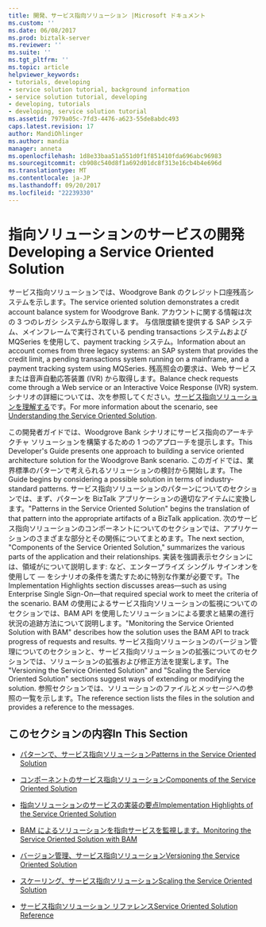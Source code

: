 ```yaml
---
title: 開発、サービス指向ソリューション |Microsoft ドキュメント
ms.custom: ''
ms.date: 06/08/2017
ms.prod: biztalk-server
ms.reviewer: ''
ms.suite: ''
ms.tgt_pltfrm: ''
ms.topic: article
helpviewer_keywords:
- tutorials, developing
- service solution tutorial, background information
- service solution tutorial, developing
- developing, tutorials
- developing, service solution tutorial
ms.assetid: 7979a05c-7fd3-4476-a623-55de8abdc493
caps.latest.revision: 17
author: MandiOhlinger
ms.author: mandia
manager: anneta
ms.openlocfilehash: 1d8e33baa51a551d0f1f851410fda696abc96983
ms.sourcegitcommit: cb908c540d8f1a692d01dc8f313e16cb4b4e696d
ms.translationtype: MT
ms.contentlocale: ja-JP
ms.lasthandoff: 09/20/2017
ms.locfileid: "22239330"
---
```

# <a name="developing-a-service-oriented-solution"></a><span data-ttu-id="634a5-102">指向ソリューションのサービスの開発</span><span class="sxs-lookup"><span data-stu-id="634a5-102">Developing a Service Oriented Solution</span></span>
<span data-ttu-id="634a5-103">サービス指向ソリューションでは、Woodgrove Bank のクレジット口座残高システムを示します。</span><span class="sxs-lookup"><span data-stu-id="634a5-103">The service oriented solution demonstrates a credit account balance system for Woodgrove Bank.</span></span> <span data-ttu-id="634a5-104">アカウントに関する情報は次の 3 つのレガシ システムから取得します。 与信限度額を提供する SAP システム、メインフレームで実行されている pending transactions システムおよび MQSeries を使用して、payment tracking システム。</span><span class="sxs-lookup"><span data-stu-id="634a5-104">Information about an account comes from three legacy systems: an SAP system that provides the credit limit, a pending transactions system running on a mainframe, and a payment tracking system using MQSeries.</span></span> <span data-ttu-id="634a5-105">残高照会の要求は、Web サービスまたは音声自動応答装置 (IVR) から取得します。</span><span class="sxs-lookup"><span data-stu-id="634a5-105">Balance check requests come through a Web service or an Interactive Voice Response (IVR) system.</span></span> <span data-ttu-id="634a5-106">シナリオの詳細については、次を参照してください。[サービス指向ソリューションを理解する](../core/understanding-the-service-oriented-solution.md)です。</span><span class="sxs-lookup"><span data-stu-id="634a5-106">For more information about the scenario, see [Understanding the Service Oriented Solution](../core/understanding-the-service-oriented-solution.md).</span></span>  
  
 <span data-ttu-id="634a5-107">この開発者ガイドでは、Woodgrove Bank シナリオにサービス指向のアーキテクチャ ソリューションを構築するための 1 つのアプローチを提示します。</span><span class="sxs-lookup"><span data-stu-id="634a5-107">This Developer's Guide presents one approach to building a service oriented architecture solution for the Woodgrove Bank scenario.</span></span> <span data-ttu-id="634a5-108">このガイドでは、業界標準のパターンで考えられるソリューションの検討から開始します。</span><span class="sxs-lookup"><span data-stu-id="634a5-108">The Guide begins by considering a possible solution in terms of industry-standard patterns.</span></span> <span data-ttu-id="634a5-109">サービス指向ソリューションのパターンについてのセクションでは、まず、パターンを BizTalk アプリケーションの適切なアイテムに変換します。</span><span class="sxs-lookup"><span data-stu-id="634a5-109">"Patterns in the Service Oriented Solution" begins the translation of that pattern into the appropriate artifacts of a BizTalk application.</span></span> <span data-ttu-id="634a5-110">次のサービス指向ソリューションのコンポーネントについてのセクションでは、アプリケーションのさまざまな部分とその関係についてまとめます。</span><span class="sxs-lookup"><span data-stu-id="634a5-110">The next section, "Components of the Service Oriented Solution," summarizes the various parts of the application and their relationships.</span></span> <span data-ttu-id="634a5-111">実装を強調表示セクションには、領域がについて説明します: など、エンタープライズ シングル サインオンを使用して — をシナリオの条件を満たすために特別な作業が必要です。</span><span class="sxs-lookup"><span data-stu-id="634a5-111">The Implementation Highlights section discusses areas—such as using Enterprise Single Sign-On—that required special work to meet the criteria of the scenario.</span></span> <span data-ttu-id="634a5-112">BAM の使用によるサービス指向ソリューションの監視についてのセクションでは、BAM API を使用したソリューションによる要求と結果の進行状況の追跡方法について説明します。</span><span class="sxs-lookup"><span data-stu-id="634a5-112">"Monitoring the Service Oriented Solution with BAM" describes how the solution uses the BAM API to track progress of requests and results.</span></span> <span data-ttu-id="634a5-113">サービス指向ソリューションのバージョン管理についてのセクションと、サービス指向ソリューションの拡張についてのセクションでは、ソリューションの拡張および修正方法を提案します。</span><span class="sxs-lookup"><span data-stu-id="634a5-113">The "Versioning the Service Oriented Solution" and "Scaling the Service Oriented Solution" sections suggest ways of extending or modifying the solution.</span></span> <span data-ttu-id="634a5-114">参照セクションでは、ソリューションのファイルとメッセージへの参照の一覧を示します。</span><span class="sxs-lookup"><span data-stu-id="634a5-114">The reference section lists the files in the solution and provides a reference to the messages.</span></span>  
  
## <a name="in-this-section"></a><span data-ttu-id="634a5-115">このセクションの内容</span><span class="sxs-lookup"><span data-stu-id="634a5-115">In This Section</span></span>  
  
-   [<span data-ttu-id="634a5-116">パターンで、サービス指向ソリューション</span><span class="sxs-lookup"><span data-stu-id="634a5-116">Patterns in the Service Oriented Solution</span></span>](../core/patterns-in-the-service-oriented-solution.md)  
  
-   [<span data-ttu-id="634a5-117">コンポーネントのサービス指向ソリューション</span><span class="sxs-lookup"><span data-stu-id="634a5-117">Components of the Service Oriented Solution</span></span>](../core/components-of-the-service-oriented-solution.md)  
  
-   [<span data-ttu-id="634a5-118">指向ソリューションのサービスの実装の要点</span><span class="sxs-lookup"><span data-stu-id="634a5-118">Implementation Highlights of the Service Oriented Solution</span></span>](../core/implementation-highlights-of-the-service-oriented-solution.md)  
  
-   [<span data-ttu-id="634a5-119">BAM によるソリューションを指向サービスを監視します。</span><span class="sxs-lookup"><span data-stu-id="634a5-119">Monitoring the Service Oriented Solution with BAM</span></span>](../core/monitoring-the-service-oriented-solution-with-bam.md)  
  
-   [<span data-ttu-id="634a5-120">バージョン管理、サービス指向ソリューション</span><span class="sxs-lookup"><span data-stu-id="634a5-120">Versioning the Service Oriented Solution</span></span>](../core/versioning-the-service-oriented-solution.md)  
  
-   [<span data-ttu-id="634a5-121">スケーリング、サービス指向ソリューション</span><span class="sxs-lookup"><span data-stu-id="634a5-121">Scaling the Service Oriented Solution</span></span>](../core/scaling-the-service-oriented-solution.md)  
  
-   [<span data-ttu-id="634a5-122">サービス指向ソリューション リファレンス</span><span class="sxs-lookup"><span data-stu-id="634a5-122">Service Oriented Solution Reference</span></span>](../core/service-oriented-solution-reference.md)